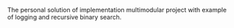 
The personal solution of implementation multimodular project with example of logging and recursive binary search.
